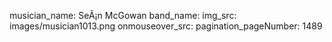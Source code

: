musician_name: SeÃ¡n McGowan
band_name: 
img_src: images/musician1013.png
onmouseover_src: 
pagination_pageNumber: 1489